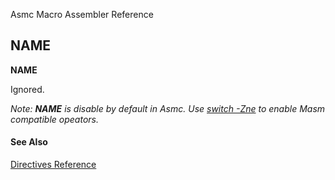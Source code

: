 Asmc Macro Assembler Reference

## NAME

**NAME**

Ignored.

_Note: **NAME** is disable by default in Asmc. Use [switch -Zne](../command/option-zne.md) to enable Masm compatible opeators._

#### See Also

[Directives Reference](readme.md)
